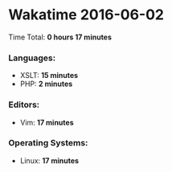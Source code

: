 # Wakatime 2016-06-02

Time Total: **0 hours 17 minutes**

### Languages:
- XSLT: **15 minutes** 
- PHP: **2 minutes** 

### Editors:
- Vim: **17 minutes** 

### Operating Systems:
- Linux: **17 minutes** 

